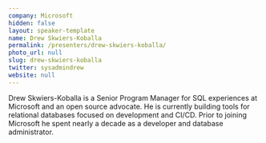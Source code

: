 ```yaml
---
company: Microsoft
hidden: false
layout: speaker-template
name: Drew Skwiers-Koballa
permalink: /presenters/drew-skwiers-koballa/
photo_url: null
slug: drew-skwiers-koballa
twitter: sysadmindrew
website: null
---
```


Drew Skwiers-Koballa is a Senior Program Manager for SQL experiences at Microsoft and an open source advocate. He is currently building tools for relational databases focused on development and CI/CD. Prior to joining Microsoft he spent nearly a decade as a developer and database administrator.

